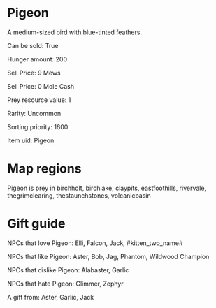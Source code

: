 # Pigeon

A medium-sized bird with blue-tinted feathers.

Can be sold: True

Hunger amount: 200

Sell Price: 9 Mews

Sell Price: 0 Mole Cash

Prey resource value: 1

Rarity: Uncommon

Sorting priority: 1600

Item uid: Pigeon

# Map regions

Pigeon is prey in birchholt, birchlake, claypits, eastfoothills, rivervale, thegrimclearing, thestaunchstones, volcanicbasin

# Gift guide

NPCs that love Pigeon: Elli, Falcon, Jack, #kitten_two_name#

NPCs that like Pigeon: Aster, Bob, Jag, Phantom, Wildwood Champion

NPCs that dislike Pigeon: Alabaster, Garlic

NPCs that hate Pigeon: Glimmer, Zephyr

A gift from: Aster, Garlic, Jack